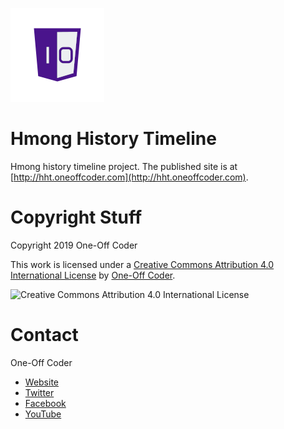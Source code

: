 ![One-Off Coder Logo](logo.png "One-Off Coder")

# Hmong History Timeline

Hmong history timeline project. The published site is at [http://hht.oneoffcoder.com](http://hht.oneoffcoder.com).

# Copyright Stuff

Copyright 2019 One-Off Coder

This work is licensed under a [Creative Commons Attribution 4.0 International License](https://creativecommons.org/licenses/by/4.0/) by [One-Off Coder](https://www.oneoffcoder.com).

![Creative Commons Attribution 4.0 International License](https://i.creativecommons.org/l/by/4.0/88x31.png "Creative Commons Attribution 4.0 International License")

# Contact

One-Off Coder

* [Website](https://www.oneoffcoder.com)
* [Twitter](https://twitter.com/oneoffcoder)
* [Facebook](https://www.facebook.com/oneoffcoder)
* [YouTube](https://www.youtube.com/channel/UCCCv8Glpb2dq2mhUj5mcHCQ)